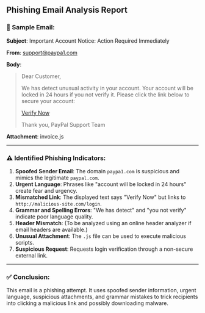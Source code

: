 ## Phishing Email Analysis Report

### 📨 Sample Email:

**Subject**: Important Account Notice: Action Required Immediately

**From**: support@paypa1.com

**Body**:
> Dear Customer,
>
> We has detect unusual activity in your account. Your account will be locked in 24 hours if you not verify it. Please click the link below to secure your account:
>
> [Verify Now](http://malicious-site.com/login)
>
> Thank you,
> PayPal Support Team

**Attachment**: invoice.js

---

### ⚠ Identified Phishing Indicators:

1. **Spoofed Sender Email**: The domain `paypa1.com` is suspicious and mimics the legitimate `paypal.com`.
2. **Urgent Language**: Phrases like "account will be locked in 24 hours" create fear and urgency.
3. **Mismatched Link**: The displayed text says "Verify Now" but links to `http://malicious-site.com/login`.
4. **Grammar and Spelling Errors**: "We has detect" and "you not verify" indicate poor language quality.
5. **Header Mismatch**: (To be analyzed using an online header analyzer if email headers are available.)
6. **Unusual Attachment**: The `.js` file can be used to execute malicious scripts.
7. **Suspicious Request**: Requests login verification through a non-secure external link.

---

### ✅ Conclusion:
This email is a phishing attempt. It uses spoofed sender information, urgent language, suspicious attachments, and grammar mistakes to trick recipients into clicking a malicious link and possibly downloading malware.

